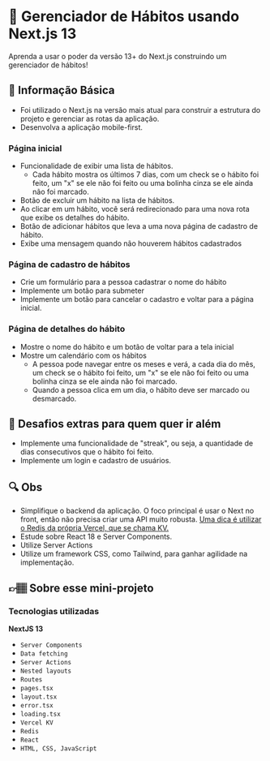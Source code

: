 # 📅 Gerenciador de Hábitos usando Next.js 13

Aprenda a usar o poder da versão 13+ do Next.js construindo um gerenciador de hábitos!

## 🔨 Informação Básica
- Foi utilizado o Next.js na versão mais atual para construir a estrutura do projeto e gerenciar as rotas da aplicação.
- Desenvolva a aplicação mobile-first.

### Página inicial

- Funcionalidade de exibir uma lista de hábitos.
  - Cada hábito mostra os últimos 7 dias, com um check se o hábito foi feito, um "x" se ele não foi feito ou uma bolinha cinza se ele ainda não foi marcado.
- Botão de excluir um hábito na lista de hábitos.
- Ao clicar em um hábito, você será redirecionado para uma nova rota que exibe os detalhes do hábito.
- Botão de adicionar hábitos que leva a uma nova página de cadastro de hábito.
- Exibe uma mensagem quando não houverem hábitos cadastrados

### Página de cadastro de hábitos

- Crie um formulário para a pessoa cadastrar o nome do hábito
- Implemente um botão para submeter
- Implemente um botão para cancelar o cadastro e voltar para a página inicial.

### Página de detalhes do hábito

- Mostre o nome do hábito e um botão de voltar para a tela inicial
- Mostre um calendário com os hábitos
  - A pessoa pode navegar entre os meses e verá, a cada dia do mês, um check se o hábito foi feito, um "x" se ele não foi feito ou uma bolinha cinza se ele ainda não foi marcado.
  - Quando a pessoa clica em um dia, o hábito deve ser marcado ou desmarcado.
    
## 🔨 Desafios extras para quem quer ir além
- Implemente uma funcionalidade de "streak", ou seja, a quantidade de dias consecutivos que o hábito foi feito.
- Implemente um login e cadastro de usuários.

## 🔍 Obs
- Simplifique o backend da aplicação. O foco principal é usar o Next no front, então não precisa criar uma API muito robusta. [Uma dica é utilizar o Redis da própria Vercel, que se chama KV.](https://vercel.com/docs/storage/vercel-kv)
- Estude sobre React 18 e Server Components.
- Utilize Server Actions
- Utilize um framework CSS, como Tailwind, para ganhar agilidade na implementação.

## 👉🏽 Sobre esse mini-projeto
### Tecnologias utilizadas
**NextJS 13**

- `Server Components`
- `Data fetching`
- `Server Actions`
- `Nested layouts`
- `Routes`
- `pages.tsx`
- `layout.tsx`
- `error.tsx`
- `loading.tsx`
- `Vercel KV`
- `Redis`
- `React`
- `HTML, CSS, JavaScript`

